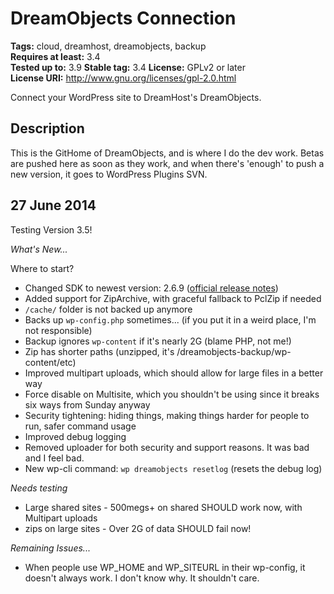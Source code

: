 # DreamObjects Connection #
**Tags:** cloud, dreamhost, dreamobjects, backup  
**Requires at least:** 3.4  
**Tested up to:** 3.9
**Stable tag:** 3.4
**License:** GPLv2 or later  
**License URI:** http://www.gnu.org/licenses/gpl-2.0.html  

Connect your WordPress site to DreamHost's DreamObjects.

## Description ##

This is the GitHome of DreamObjects, and is where I do the dev work. Betas are pushed here as soon as they work, and when there's 'enough' to push a new version, it goes to WordPress Plugins SVN.

## 27 June 2014 ##

Testing Version 3.5!

<em>What's New...</em>

Where to start?

* Changed SDK to newest version: 2.6.9 (<a href="http://blogs.aws.amazon.com/php/post/Tx2Q8T2MTERKJS4/Release-AWS-SDK-for-PHP-Version-2-6-9">official release notes</a>)
* Added support for ZipArchive, with graceful fallback to PclZip if needed
* `/cache/` folder is not backed up anymore
* Backs up `wp-config.php` sometimes... (if you put it in a weird place, I'm not responsible)
* Backup ignores `wp-content` if it's nearly 2G (blame PHP, not me!)
* Zip has shorter paths (unzipped, it's /dreamobjects-backup/wp-content/etc)
* Improved multipart uploads, which should allow for large files in a better way
* Force disable on Multisite, which you shouldn't be using since it breaks six ways from Sunday anyway
* Security tightening: hiding things, making things harder for people to run, safer command usage
* Improved debug logging
* Removed uploader for both security and support reasons. It was bad and I feel bad.
* New wp-cli command: `wp dreamobjects resetlog` (resets the debug log)

<em>Needs testing</em>

* Large shared sites - 500megs+ on shared SHOULD work now, with Multipart uploads
* zips on large sites - Over 2G of data SHOULD fail now!

<em>Remaining Issues...</em>

* When people use WP_HOME and WP_SITEURL in their wp-config, it doesn't always work. I don't know why. It shouldn't care.

